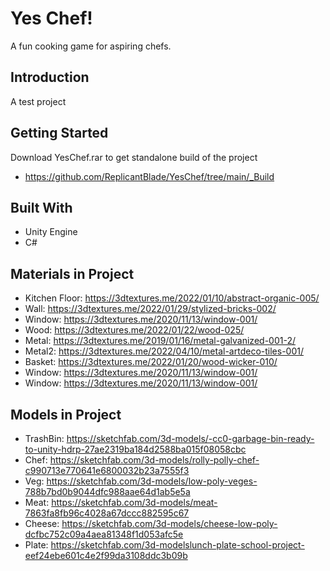 # Yes Chef!
A fun cooking game for aspiring chefs.

## Introduction
A test project

## Getting Started
Download YesChef.rar to get standalone build of the project
- https://github.com/ReplicantBlade/YesChef/tree/main/_Build

## Built With
- Unity Engine
- C#

## Materials in Project
- Kitchen Floor: https://3dtextures.me/2022/01/10/abstract-organic-005/
- Wall: https://3dtextures.me/2022/01/29/stylized-bricks-002/
- Window: https://3dtextures.me/2020/11/13/window-001/
- Wood: https://3dtextures.me/2022/01/22/wood-025/
- Metal: https://3dtextures.me/2019/01/16/metal-galvanized-001-2/
- Metal2: https://3dtextures.me/2022/04/10/metal-artdeco-tiles-001/
- Basket: https://3dtextures.me/2022/01/20/wood-wicker-010/
- Window: https://3dtextures.me/2020/11/13/window-001/
- Window: https://3dtextures.me/2020/11/13/window-001/

## Models in Project
- TrashBin: https://sketchfab.com/3d-models/-cc0-garbage-bin-ready-to-unity-hdrp-27ae2319ba184d2588ba015f08058cbc
- Chef: https://sketchfab.com/3d-models/rolly-polly-chef-c990713e770641e6800032b23a7555f3
- Veg: https://sketchfab.com/3d-models/low-poly-veges-788b7bd0b9044dfc988aae64d1ab5e5a
- Meat: https://sketchfab.com/3d-models/meat-7863fa8fb96c4028a67dccc882595c67
- Cheese: https://sketchfab.com/3d-models/cheese-low-poly-dcfbc752c09a4aea81348f1d053afc5e
- Plate: https://sketchfab.com/3d-modelslunch-plate-school-project-eef24ebe601c4e2f99da3108ddc3b09b
